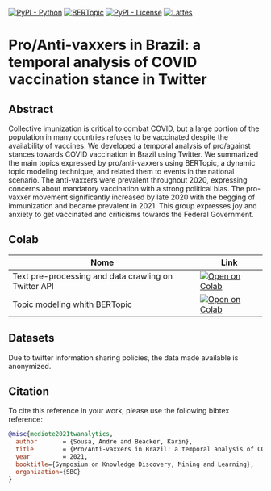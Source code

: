 [![PyPI - Python](https://img.shields.io/badge/python-v3.6+-blue.svg)](https://pypi.org/project/bertopic/)
[![BERTopic](https://img.shields.io/badge/BERtopic-v0.9%20-brightgreen)](https://github.com/MaartenGr/BERTopic)
[![PyPI - License](https://img.shields.io/badge/license-MIT-green.svg)](https://github.com/mediote/twAnalytics/blob/main/LICENSE)
[![Lattes](https://img.shields.io/badge/Lattes-CNPq-blueviolet)](http://lattes.cnpq.br/2455024624300452)


# Pro/Anti-vaxxers in Brazil: a temporal analysis of COVID vaccination stance in Twitter

## Abstract
Collective imunization is critical to combat COVID, but a large portion of the population in many countries refuses to be vaccinated despite the availability of vaccines. We developed a temporal analysis of pro/against stances towards COVID vaccination in Brazil using Twitter. We summarized the main topics expressed by pro/anti-vaxxers using BERTopic, a dynamic topic modeling technique, and related them to events in the national scenario. The anti-vaxxers were prevalent throughout 2020, expressing concerns about mandatory vaccination with a strong political bias. The pro-vaxxer movement significantly increased by late 2020 with the begging of immunization and became prevalent in 2021. This group expresses joy and anxiety to get vaccinated and criticisms towards the Federal Government. 


## Colab 

| Nome  | Link  |
|---|---|
| Text pre-processing  and data crawling on Twitter API  | [![Open on Colab](https://colab.research.google.com/assets/colab-badge.svg)](https://colab.research.google.com/github/mediote/twAnalytics/blob/main/GetTwitter.ipynb)  |
| Topic modeling whith BERTopic  |  [![Open on Colab](https://colab.research.google.com/assets/colab-badge.svg)](https://colab.research.google.com/github/mediote/twAnalytics/blob/main/BERTopic.ipynb) |


## Datasets

Due to twitter information sharing policies, the data made available is anonymized.

## Citation

To cite this reference in your work, please use the following bibtex reference:

```bibtex
@misc{mediote2021twanalytics,
  author       = {Sousa, Andre and Beacker, Karin},
  title        = {Pro/Anti-vaxxers in Brazil: a temporal analysis of COVID vaccination stance in Twitter},
  year         = 2021,
  booktitle={Symposium on Knowledge Discovery, Mining and Learning},
  organization={SBC}
}
```
